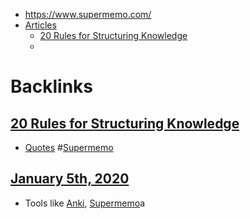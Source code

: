 - https://www.supermemo.com/
- [Articles](<Articles.md>)
    - [20 Rules for Structuring Knowledge](<20 Rules for Structuring Knowledge.md>)
    - 

# Backlinks
## [20 Rules for Structuring Knowledge](<20 Rules for Structuring Knowledge.md>)
- [Quotes](<Quotes.md>) #[Supermemo](<Supermemo.md>)

## [January 5th, 2020](<January 5th, 2020.md>)
- Tools like [Anki](<Anki.md>), [Supermemo](<Supermemo.md>)a

